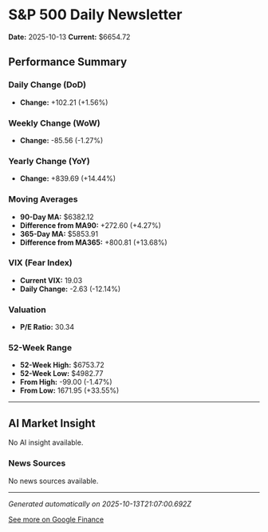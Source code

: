 # S&P 500 Daily Newsletter

**Date:** 2025-10-13
**Current:** $6654.72

## Performance Summary

### Daily Change (DoD)
- **Change:** +102.21 (+1.56%)

### Weekly Change (WoW)
- **Change:** -85.56 (-1.27%)

### Yearly Change (YoY)
- **Change:** +839.69 (+14.44%)

### Moving Averages
- **90-Day MA:** $6382.12
- **Difference from MA90:** +272.60 (+4.27%)
- **365-Day MA:** $5853.91
- **Difference from MA365:** +800.81 (+13.68%)

### VIX (Fear Index)
- **Current VIX:** 19.03
- **Daily Change:** -2.63 (-12.14%)

### Valuation
- **P/E Ratio:** 30.34

### 52-Week Range
- **52-Week High:** $6753.72
- **52-Week Low:** $4982.77
- **From High:** -99.00 (-1.47%)
- **From Low:** 1671.95 (+33.55%)

---

## AI Market Insight

No AI insight available.

### News Sources
No news sources available.

---

*Generated automatically on 2025-10-13T21:07:00.692Z*

[See more on Google Finance](https://www.google.com/finance/quote/.INX:INDEXSP)
